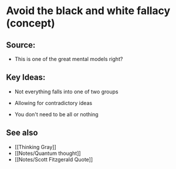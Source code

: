 # Avoid the black and white fallacy (concept)

## Source:
- This is one of the great mental models right?

## Key Ideas:
- Not everything falls into one of two groups

- Allowing for contradictory ideas

- You don't need to be all or nothing

## See also
- [[Thinking Gray]]
- [[Notes/Quantum thought]]
- [[Notes/Scott Fitzgerald Quote]]
